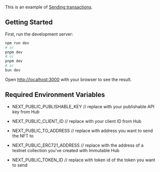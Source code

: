 This is an example of [Sending transactions](https://docs.immutable.com/products/zkEVM/passport/wallet/transactions).

## Getting Started

First, run the development server:

```bash
npm run dev
# or
pnpm dev
# or
pnpm dev
# or
bun dev
```

Open [http://localhost:3000](http://localhost:3000) with your browser to see the result.

## Required Environment Variables

- NEXT_PUBLIC_PUBLISHABLE_KEY // replace with your publishable API key from Hub
- NEXT_PUBLIC_CLIENT_ID // replace with your client ID from Hub

- NEXT_PUBLIC_TO_ADDRESS // replace with address you want to send the NFT to
- NEXT_PUBLIC_ERC721_ADDRESS // replace with the address of a testnet collection you've created with Immutable Hub
- NEXT_PUBLIC_TOKEN_ID // replace with token id of the token you want to send